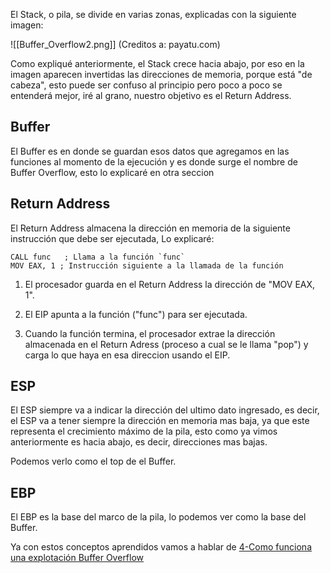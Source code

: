 El Stack, o pila, se divide en varias zonas, explicadas con la siguiente imagen: 

![[Buffer_Overflow2.png]]
(Creditos a: payatu.com)

Como expliqué anteriormente, el Stack crece hacia abajo, por eso en la imagen aparecen invertidas las direcciones de memoria, porque está "de cabeza", esto puede ser confuso al principio pero poco a poco se entenderá mejor, iré al grano, nuestro objetivo es el Return Address.

## Buffer

El Buffer es en donde se guardan esos datos que agregamos en las funciones al momento de la ejecución y es donde surge el nombre de Buffer Overflow, esto lo explicaré en otra seccion

## Return Address

El Return Address almacena la dirección en memoria de la siguiente instrucción que debe ser ejecutada, Lo explicaré:


```Assembly
CALL func   ; Llama a la función `func`
MOV EAX, 1 ; Instrucción siguiente a la llamada de la función
```


1. El procesador guarda en el Return Address la dirección de "MOV EAX, 1".

2. El EIP apunta a la función ("func") para ser ejecutada.

3. Cuando la función termina, el procesador extrae la dirección almacenada en el Return Adress (proceso a cual se le llama "pop")  y  carga lo que haya en esa direccion usando el EIP.


## ESP

El ESP siempre va a indicar la dirección del ultimo dato ingresado, es decir, el ESP va a tener siempre la dirección en memoria mas baja, ya que este representa el crecimiento máximo de la pila, esto como ya vimos anteriormente es hacia abajo, es decir, direcciones mas bajas.

Podemos verlo como el top de el Buffer.


## EBP 

El EBP es la base del marco de la pila, lo podemos ver como la base del Buffer.


Ya con estos conceptos aprendidos vamos a hablar de [4-Como funciona una explotación Buffer Overflow](/Hacking/Explotacion/Buffer%20Overflow/4-%20Como%20funciona%20una%20explotación%20Buffer%20Overflow.md)



